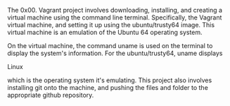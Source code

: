 The 0x00. Vagrant project involves downloading, installing, and creating a virtual machine using the command line terminal. Specifically, the Vagrant virtual machine, and setting it up using the ubuntu/trusty64 image.
This virtual machine is an emulation of the Ubuntu 64 operating system.

On the virtual machine, the command uname is used on the terminal to display the system's information. For the ubuntu/trusty64, uname displays

Linux

which is the operating system it's emulating. This project also involves installing git onto the machine, and pushing the files and folder to the appropriate github repository.
